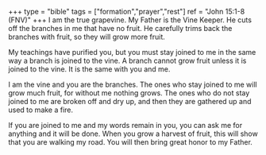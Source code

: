 +++
type = "bible"
tags = ["formation","prayer","rest"]
ref = "John 15:1-8 (FNV)"
+++
I am the true grapevine. My Father is the Vine Keeper. He cuts off the branches in me that have no fruit. He carefully trims back the branches with fruit, so they will grow more fruit.

My teachings have purified you, but you must stay joined to me in the same way a branch is joined to the vine. A branch cannot grow fruit unless it is joined to the vine. It is the same with you and me.

I am the vine and you are the branches. The ones who stay joined to me will grow much fruit, for without me nothing grows. The ones who do not stay joined to me are broken off and dry up, and then they are gathered up and used to make a fire.

If you are joined to me and my words remain in you, you can ask me for anything and it will be done. When you grow a harvest of fruit, this will show that you are walking my road. You will then bring great honor to my Father.
